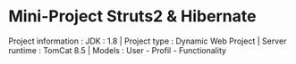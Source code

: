 # Mini-Project Struts2 & Hibernate 
Project information :
JDK : 1.8 | Project type : Dynamic Web Project | Server runtime : TomCat 8.5 | Models : User - Profil - Functionality

